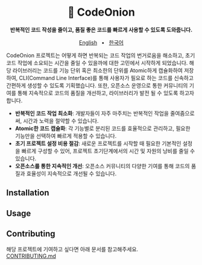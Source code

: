 <div align="center">

<h1>🧅 CodeOnion</h1>
<p><b>반복적인 코드 작성을 줄이고, 품질 좋은 코드를 빠르게 사용할 수 있도록 도와줍니다.</b></p>

[English](./README.md)
&nbsp;&nbsp;•&nbsp;&nbsp;
[한국어](./README-ko_kr.md)

</div>

CodeOnion 프로젝트는 어떻게 하면 반복되는 코드 작업의 번거로움을 해소하고, 초기 코드 작업에 소요되는 시간을 줄일 수 있을까에 대한 고민에서 시작하게 되었습니다. 해당 라이브러리는 코드를 기능 단위 혹은 최소한의 단위를 Atomic하게 캡슐화하여 저장하여, CLI(Command Line Interface)를 통해 사용자가 필요로 하는 코드를 신속하고 간편하게 생성할 수 있도록 기획했습니다. 또한, 오픈소스 운영으로 통한 커뮤니티의 기여를 통해 지속적으로 코드의 품질을 개선하고, 라이브러리가 발전 될 수 있도록 하고자 합니다.

- **반복적인 코드 작업 최소화**: 개발자들이 자주 마주치는 반복적인 작업을 줄여줌으로써, 시간과 노력을 절약할 수 있습니다.
- **Atomic한 코드 캡슐화**: 각 기능별로 분리된 코드를 효율적으로 관리하고, 필요한 기능만을 선택하여 빠르게 적용할 수 있습니다.
- **초기 프로젝트 설정 비용 절감**: 새로운 프로젝트를 시작할 때 필요한 기본적인 설정을 빠르게 구성할 수 있어, 프로젝트 초기단계에서의 시간 및 자원의 낭비를 줄일 수 있습니다.
- **오픈소스를 통한 지속적인 개선**: 오픈소스 커뮤니티의 다양한 기여를 통해 코드의 품질과 효율성이 지속적으로 개선될 수 있습니다.

## Installation

## Usage

## Contributing

해당 프로젝트에 기여하고 싶다면 아래 문서를 참고해주세요.  
[CONTRIBUTING.md](./CONTRIBUTING.md)

